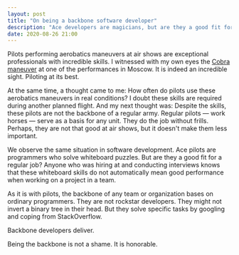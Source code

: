 ```yaml
---
layout: post
title: "On being a backbone software developer"
description: "Ace developers are magicians, but are they a good fit for a routine work?"
date: 2020-08-26 21:00
---
```


Pilots performing aerobatics maneuvers at air shows are exceptional professionals with 
incredible skills. I witnessed with my own eyes the [Cobra maneuver] at one of the 
performances in Moscow. It is indeed an incredible sight. Piloting at its best.

At the same time, a thought came to me: How often do pilots use these aerobatics maneuvers
in real conditions? I doubt these skills are required during another planned flight.
And my next thought was: Despite the skills, these pilots are not the backbone of a 
regular army. Regular pilots — work horses — serve as a basis for any unit. They do the job 
without frills. Perhaps, they are not that good at air shows, but it doesn't make them less 
important.

We observe the same situation in software development. Ace pilots are programmers who 
solve whiteboard puzzles. But are they a good fit for a regular job? Anyone who was hiring 
at and conducting interviews knows that these whiteboard skills do not automatically mean
good performance when working on a project in a team.

As it is with pilots, the backbone of any team or organization bases on ordinary 
programmers. They are not rockstar developers. They might not invert a binary tree in 
their head. But they solve specific tasks by googling and coping from StackOverflow. 

Backbone developers deliver.

Being the backbone is not a shame. It is honorable.

[Cobra maneuver]: https://en.wikipedia.org/wiki/Cobra_maneuver